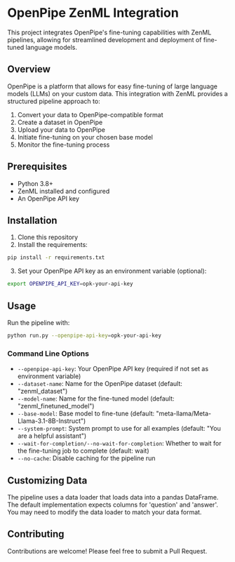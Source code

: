 # OpenPipe ZenML Integration

This project integrates OpenPipe's fine-tuning capabilities with ZenML pipelines, allowing for streamlined development and deployment of fine-tuned language models.

## Overview

OpenPipe is a platform that allows for easy fine-tuning of large language models (LLMs) on your custom data. This integration with ZenML provides a structured pipeline approach to:

1. Convert your data to OpenPipe-compatible format
2. Create a dataset in OpenPipe
3. Upload your data to OpenPipe
4. Initiate fine-tuning on your chosen base model
5. Monitor the fine-tuning process

## Prerequisites

- Python 3.8+
- ZenML installed and configured
- An OpenPipe API key

## Installation

1. Clone this repository
2. Install the requirements:

```bash
pip install -r requirements.txt
```

3. Set your OpenPipe API key as an environment variable (optional):

```bash
export OPENPIPE_API_KEY=opk-your-api-key
```

## Usage

Run the pipeline with:

```bash
python run.py --openpipe-api-key=opk-your-api-key
```

### Command Line Options

- `--openpipe-api-key`: Your OpenPipe API key (required if not set as environment variable)
- `--dataset-name`: Name for the OpenPipe dataset (default: "zenml_dataset")
- `--model-name`: Name for the fine-tuned model (default: "zenml_finetuned_model")
- `--base-model`: Base model to fine-tune (default: "meta-llama/Meta-Llama-3.1-8B-Instruct")
- `--system-prompt`: System prompt to use for all examples (default: "You are a helpful assistant")
- `--wait-for-completion/--no-wait-for-completion`: Whether to wait for the fine-tuning job to complete (default: wait)
- `--no-cache`: Disable caching for the pipeline run

## Customizing Data

The pipeline uses a data loader that loads data into a pandas DataFrame. The default implementation expects columns for 'question' and 'answer'. You may need to modify the data loader to match your data format.

## Contributing

Contributions are welcome! Please feel free to submit a Pull Request.
